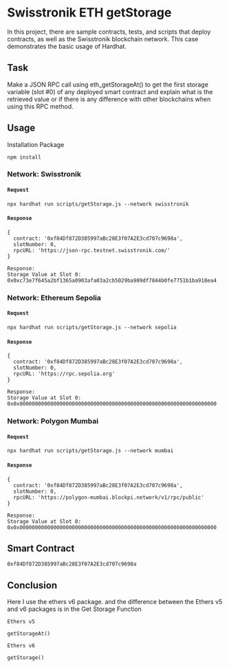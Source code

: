 # Swisstronik ETH getStorage

In this project, there are sample contracts, tests, and scripts that deploy contracts, as well as the Swisstronik blockchain network. This case demonstrates the basic usage of Hardhat.

## Task

Make a JSON RPC call using eth_getStorageAt() to get the first storage variable (slot #0) of any deployed smart contract and explain what is the retrieved value or if there is any difference with other blockchains when using this RPC method.

## Usage

Installation Package

```
npm install
```

### Network: Swisstronik

#### `Request`

```shell
npx hardhat run scripts/getStorage.js --network swisstronik
```

#### `Response`

```shell
{
  contract: '0xf84Df872D385997aBc28E3f07A2E3cd707c9698a',
  slotNumber: 0,
  rpcURL: 'https://json-rpc.testnet.swisstronik.com/'
}

Response:
Storage Value at Slot 0: 0x0xc73e7f645a2bf1365a0903afa03a2cb5029ba989df7844b0fe7751b1ba918ea4
```

### Network: Ethereum Sepolia

#### `Request`

```shell
npx hardhat run scripts/getStorage.js --network sepolia
```

#### `Response`

```shell
{
  contract: '0xf84Df872D385997aBc28E3f07A2E3cd707c9698a',
  slotNumber: 0,
  rpcURL: 'https://rpc.sepolia.org'
}

Response:
Storage Value at Slot 0: 0x0x0000000000000000000000000000000000000000000000000000000000000000
```

### Network: Polygon Mumbai

#### `Request`

```shell
npx hardhat run scripts/getStorage.js --network mumbai
```

#### `Response`

```shell
{
  contract: '0xf84Df872D385997aBc28E3f07A2E3cd707c9698a',
  slotNumber: 0,
  rpcURL: 'https://polygon-mumbai.blockpi.network/v1/rpc/public'
}

Response:
Storage Value at Slot 0: 0x0x0000000000000000000000000000000000000000000000000000000000000000
```

## Smart Contract

```
0xf84Df872D385997aBc28E3f07A2E3cd707c9698a 
```

## Conclusion

Here I use the ethers v6 package. and the difference between the Ethers v5 and v6 packages is in the Get Storage Function

`Ethers v5`

```
getStorageAt()
```

`Ethers v6`

```
getStorage()
```
